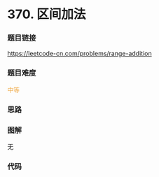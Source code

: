 # 370. 区间加法

### 题目链接

https://leetcode-cn.com/problems/range-addition

### 题目难度

<font color=#F0AD4E>中等</font>

### 思路



### 图解

无

### 代码

```python
```